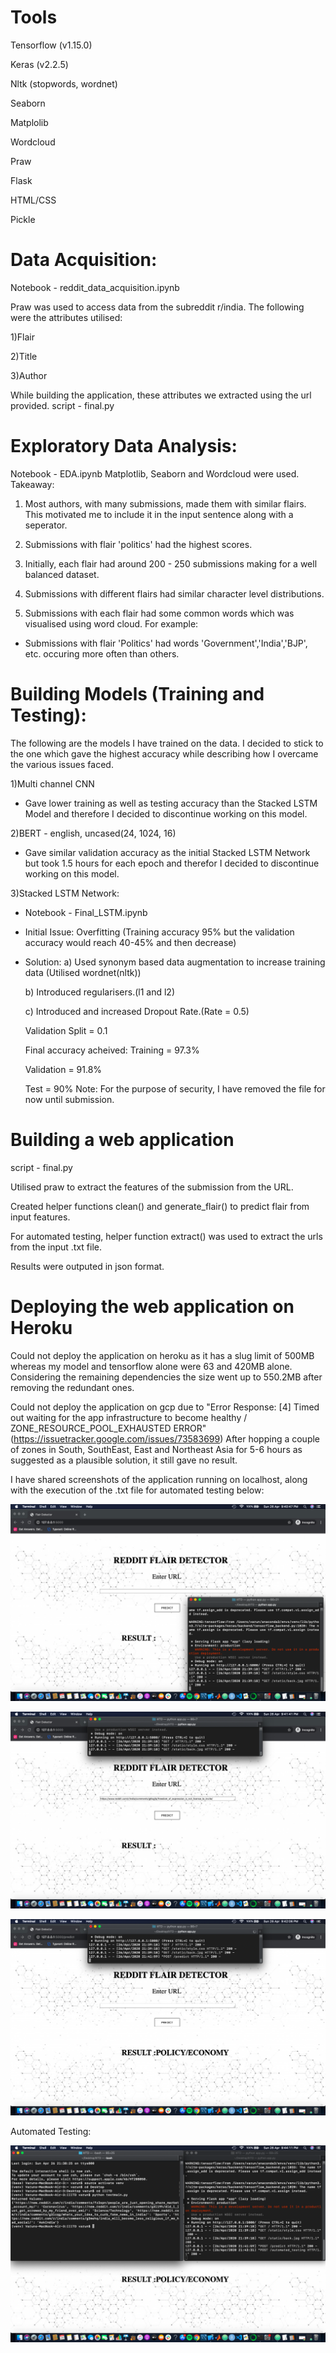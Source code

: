 # Tools

Tensorflow (v1.15.0)

Keras (v2.2.5)

Nltk (stopwords, wordnet)

Seaborn

Matplolib

Wordcloud

Praw

Flask

HTML/CSS

Pickle


# Data Acquisition:
Notebook - reddit_data_acquisition.ipynb

Praw was used to access data from the subreddit r/india.
The following were the attributes utilised:

1)Flair

2)Title

3)Author

While building the application, these attributes we extracted using the url provided.
script - final.py

# Exploratory Data Analysis:
Notebook - EDA.ipynb
Matplotlib, Seaborn and Wordcloud were used.
Takeaway:

1) Most authors, with many submissions, made them with similar flairs. This motivated me to include it in the input sentence along with a seperator.

2) Submissions with flair 'politics' had the highest scores.

3) Initially, each flair had around 200 - 250 submissions making for a well balanced dataset.

4) Submissions with different flairs had similar character level distributions.

5) Submissions with each flair had some common words which was visualised using word cloud. For example:
- Submissions with flair 'Politics' had words 'Government','India','BJP', etc. occuring more often than others.

# Building Models (Training and Testing):
The following are the models I have trained on the data. I decided to stick to the one which gave the highest accuracy while describing how I overcame the various issues faced.

1)Multi channel CNN
 - Gave lower training as well as testing accuracy than the Stacked LSTM Model and therefore I decided to discontinue working on this model.

2)BERT - english, uncased(24, 1024, 16)
 - Gave similar validation accuracy as the initial Stacked LSTM Network but took 1.5 hours for each epoch and therefor I decided to discontinue working on this model.

3)Stacked LSTM Network:
 - Notebook - Final_LSTM.ipynb

 - Initial Issue: Overfitting (Training accuracy 95% but the validation accuracy would reach 40-45% and then decrease)
 - Solution:
    a) Used synonym based data augmentation to increase training data (Utilised wordnet(nltk))

    b) Introduced regularisers.(l1 and l2)

    c) Introduced and increased Dropout Rate.(Rate = 0.5)

    Validation Split = 0.1

    Final accuracy acheived:
    Training = 97.3%

    Validation = 91.8%
    
    Test = 90%
Note: For the purpose of security, I have removed the file for now until submission.
# Building a web application
script - final.py

Utilised praw to extract the features of the submission from the URL.

Created helper functions clean() and generate_flair() to predict flair from input features.

For automated testing, helper function extract() was used to extract the urls from the input .txt file.

Results were outputed in json format.

# Deploying the web application on Heroku
Could not deploy the application on heroku as it has a slug limit of 500MB whereas my model and tensorflow alone were 63 and 420MB alone. Considering the remaining dependencies the size went up to 550.2MB after removing the redundant ones.

Could not deploy the application on gcp due to "Error Response: [4] Timed out waiting for the app infrastructure to become healthy / ZONE_RESOURCE_POOL_EXHAUSTED ERROR"(https://issuetracker.google.com/issues/73583699)
After hopping a couple of zones in South, SouthEast, East and Northeast Asia for 5-6 hours as suggested as a plausible solution, it still gave no result.

I have shared screenshots of the application running on localhost, along with the execution of the .txt file for automated testing below:


![](image/1.png)

![](image/2.png)

![](image/3.png)

Automated Testing:

![](image/4.png)
